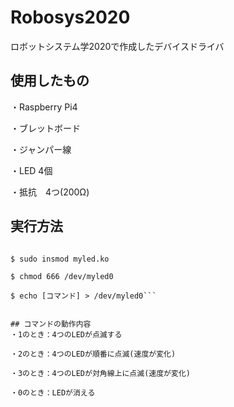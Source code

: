 # Robosys2020
ロボットシステム学2020で作成したデバイスドライバ


## 使用したもの
・Raspberry Pi4

・ブレットボード

・ジャンパー線

・LED 4個

・抵抗　4つ(200Ω)


## 実行方法
```:$ sudo make  
                             
$ sudo insmod myled.ko
                              
$ chmod 666 /dev/myled0   
 
$ echo [コマンド] > /dev/myled0```


## コマンドの動作内容
・1のとき：4つのLEDが点滅する

・2のとき：4つのLEDが順番に点滅(速度が変化)

・3のとき：4つのLEDが対角線上に点滅(速度が変化)

・0のとき：LEDが消える
